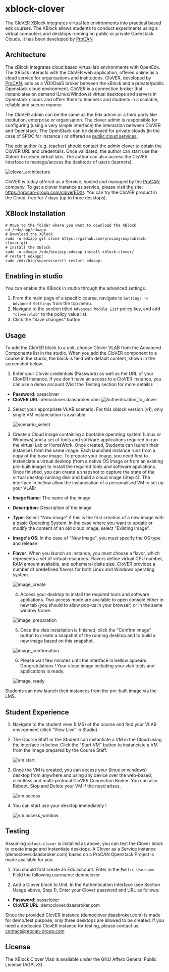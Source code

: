 # xblock-clover


The CloVER XBlock integrates virtual lab environments into practical based edx courses. The XBlock allows students to conduct experiments using a virtual computers and desktops running on public or private Openstack Clouds. It has been developed by [ProCAN](http://www.procan-group.com)

## Architecture

The xBlock Integrates cloud based virtual lab environments with OpenEdx. The XBlock interacts with the CloVER web application, offered online as a cloud service for organisations and institutions. CloVER, developed by [ProCAN](http://www.procan-group.com), acts as a VDI/DaaS broker between the xBlock and a private/public Openstack cloud environment. CloVER is a connection broker that instanciates on demand (Linux/Windows) virtual desktops and servers in Openstack clouds and offers them to teachers and students in a scalable, reliable and secure manner.

The CloVER admin can be the same as the Edx admin or a third party like institution, enterprise or organisation.  The clover admin is responsible for configuring (using a very simple interface) the interaction between CloVER and Openstack. The OpenStack can be deployed for private clouds (in the case of SPOC for instance ) or offered as [public cloud services](https://www.openstack.org/marketplace/public-clouds/).

The edx author (e.g. teacher) should contact the admin clover to obtain the CloVER URL and credentails. Once validated, the author can start use the Xblock to create virtual labs. The author can also access the CloVER interface to manage/access the desktops of users (learners).   

 ![clover_architecture](https://github.com/procangroup/clover_images/blob/master/CloVER-EDXLab.png)

CloVER is today offered as a Service, hosted and managed by the [ProCAN](http://www.procan-group.com) company.
To get a clover instance as service, please visit the site: https://procan-group.com/cloverEDX/.  You can try the CloVER product in the Cloud, free for 7 days (up to three desktops).


## XBlock Installation

    # Move to the folder where you want to download the XBlock
    cd /edx/app/edxapp
    # Download the XBlock
    sudo -u edxapp git clone https://github.com/procangroup/xblock-clover.git
    # Install the XBlock
    sudo -u edxapp /edx/bin/pip.edxapp install xblock-clover/
    # restart edxapp:
    sudo /edx/bin/supervisorctl restart edxapp:

## Enabling in studio

You can enable the XBlock in studio through the advanced settings.

1. From the main page of a specific course, navigate to `Settings ->
   Advanced Settings` from the top menu.
2. Navigate to the section titled `Advanced Module List` policy key, and add `"clovervlab"`
   to the policy value list.
3. Click the "Save changes" button.


## Usage

To add the CloVER block to a unit, choose Clover VLAB from the Advanced Components list in the studio.
When you add the CloVER component to a course in the studio, the block is field with default content, shown in the screenshot below.

1. Enter your Clover credentials (Password) as well as the URL of your CloVER instance. If you don't have an access to a CloVER instance, you can use a demo account (Visit the Testing section for more details):  
  - **Password**: passclover
  - **CloVER URL**: democlover.daasbroker.com
    ![Authentication_to_clover](https://github.com/procangroup/clover_images/blob/master/authen.png)
    
    
2. Select your appropriate VLAB scenario. For this xblock version (v1), only single VM instanciation is available.
    
    ![scenario_select](https://github.com/procangroup/clover_images/blob/master/scenario.png)
    
3. Create a Cloud image containing a bootable operating system (Linux or Windows) and a set of tools and software applications required to run the virtual Lab or HomeWork. Once created, Students can launch their instances from the same image. Each launched instance runs from a copy of the base image. 
To prepare your image, you need first to instanciate a virtual desktop (from a native OS image or from an existing pre-built image) to install the required tools and software appliations. Once finished, you can create a snapshot to capture the state of the virtual desktop running disk and build a cloud image (Step 4). The interface in bellow allow the instanciation of a personalised VM to set up your VLAB: 

  - **Image Name**: The name of the image
  - **Description**: Description of the image
  - **Type**: Select "New image" if this is the first creation of a new image with a basic Operating System. In the case where you want to update or modify the content of an old cloud image, select "Existing Image".
  - **Image's OS**: In the case of "New Image", you must specify the OS type and release
  - **Flavor**: When you launch an instance, you must choose a flavor, which represents a set of virtual resources. Flavors define virtual CPU number, RAM amount available, and ephemeral disks size. CloVER provides a number of predefined flavors for both Linux and Windows operating system.
    
    ![image_create](https://github.com/procangroup/clover_images/blob/master/create_image.png)
    
    4. Access your desktop to install the required tools and software appliations. Two access mode are available to open console either in new tab (you should to allow pop-us in your browser) or in the same window frame.  
    
    ![image_preparation](https://github.com/procangroup/clover_images/blob/master/prepare_image.png)
    
    5. Once the vlab installation is finished, click the "Confirm image" button to create a snapshot of the running desktop and to build a new image based on this snapshot.

    ![image_confirmation](https://github.com/procangroup/clover_images/blob/master/confirm_image_window.png)
    
    6. Please wait few minutes until the interface in bellow appears. Gongratulations ! Your cloud image including your vlab tools and applications is ready.  
    
    ![image_ready](https://github.com/procangroup/clover_images/blob/master/image_ready.png)
    
Students can now launch their instances from the pre-built image via the LMS.

    
## Student Experience

1. Navigate to the student view (LMS) of the course and find your VLAB environment (click “View Live” in Studio).
2. The Course Staff or the Student can instantiate a VM in the Cloud using the interface in below. Click the "Start VM" button to instanciate a VM from the image prepared by the Course Staff.
    
    ![vm start](https://github.com/procangroup/clover_images/blob/master/lms_start-vm.png)
    
3. Once the VM is created, you can access your (linux or windows) desktop from anywhere and using any device over the web-based, clientless and multi-protocol CloVER Connection Broker.  You can also Reboot, Stop and Delete your VM if the need arises. 
    
    ![vm access](https://github.com/procangroup/clover_images/blob/master/lms_vm_access.png)
    
4. You can start use your desktop immediately !    
    
    ![vm access_window](https://github.com/procangroup/clover_images/blob/master/lms_vm_access_window.png)
    

## Testing

Assuming `xblock-clover` is installed as above, you can test the Clover block to create image and instantiate desktops. A Clover as a Service instance (democlover.daasbroker.com) based on a ProCAN Openstack Project is made available for you.

1. You should first create an Edx account. Enter in the `Public Username` Field the following username: democlover

2. Add a Clover block to Unit. In the Authentication Interface (see Section Usage above, Step 1), Enter your Clover password and URL as follows:  
  - **Password**: passclover
  - **CloVER URL**: democlover.daasbroker.com

Since the provided ClovER instance (democlover.daasbroker.com) is made for demo/test purpose, only three desktops are allowed to be created. If you need a dedicated ClovER instance for testing, please contact us: contact@procan-group.com 
    
## License

The XBlock Clover Vlab is available under the GNU Affero General Public License (AGPLv3).


